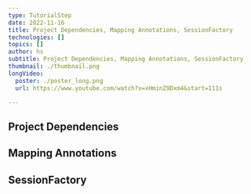 ```yaml
---
type: TutorialStep
date: 2022-11-16
title: Project Dependencies, Mapping Annotations, SessionFactory
technologies: []
topics: []
author: hs
subtitle: Project Dependencies, Mapping Annotations, SessionFactory
thumbnail: ./thumbnail.png
longVideo:
  poster: ./poster_long.png
  url: https://www.youtube.com/watch?v=xHminZ9Dxm4&start=111s

---
```


## Project Dependencies

## Mapping Annotations

## SessionFactory
